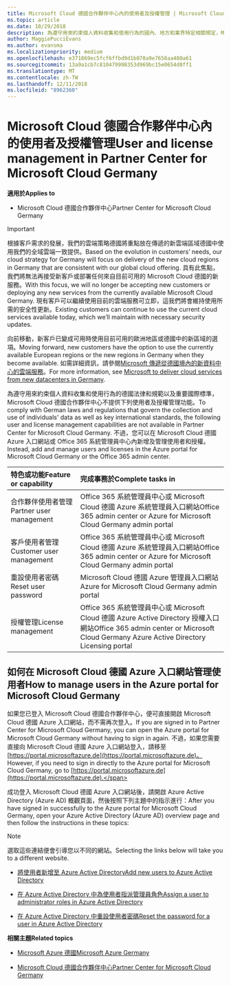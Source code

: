 ```yaml
---
title: Microsoft Cloud 德國合作夥伴中心內的使用者及授權管理 | Microsoft Cloud 德國合作夥伴中心
ms.topic: article
ms.date: 10/29/2018
description: 為遵守用來約束個人資料收集和使用行為的國內、地方和業界特定相關規定，Microsoft Cloud 德國合作夥伴中心不提供使用者管理功能。 不過，您可以在 Microsoft Cloud 德國 Azure 入口網站中新增及管理使用者。
author: MaggiePucciEvans
ms.author: evansma
ms.localizationpriority: medium
ms.openlocfilehash: e371869ec5fcf6ffbd9d1b078a9e7658aa480a61
ms.sourcegitcommit: 13a9a1cb7c810479998353d969bc15e0654d8ff1
ms.translationtype: MT
ms.contentlocale: zh-TW
ms.lasthandoff: 12/11/2018
ms.locfileid: "8962360"
---
```

# <a name="user-and-license-management-in-partner-center-for-microsoft-cloud-germany"></a><span data-ttu-id="b4117-104">Microsoft Cloud 德國合作夥伴中心內的使用者及授權管理</span><span class="sxs-lookup"><span data-stu-id="b4117-104">User and license management in Partner Center for Microsoft Cloud Germany</span></span>

**<span data-ttu-id="b4117-105">適用於</span><span class="sxs-lookup"><span data-stu-id="b4117-105">Applies to</span></span>**

-  <span data-ttu-id="b4117-106">Microsoft Cloud 德國合作夥伴中心</span><span class="sxs-lookup"><span data-stu-id="b4117-106">Partner Center for Microsoft Cloud Germany</span></span>

> [!IMPORTANT]
> <span data-ttu-id="b4117-107">根據客戶需求的發展，我們的雲端策略德國將重點放在傳遞的新雲端區域德國中使用我們的全域雲端一致提供。</span><span class="sxs-lookup"><span data-stu-id="b4117-107">Based on the evolution in customers’ needs, our cloud strategy for Germany will focus on delivery of the new cloud regions in Germany that are consistent with our global cloud offering.</span></span> <span data-ttu-id="b4117-108">具有此焦點，我們將無法再接受新客戶或部署任何來自目前可用的 Microsoft Cloud 德國的新服務。</span><span class="sxs-lookup"><span data-stu-id="b4117-108">With this focus, we will no longer be accepting new customers or deploying any new services from the currently available Microsoft Cloud Germany.</span></span> <span data-ttu-id="b4117-109">現有客戶可以繼續使用目前的雲端服務可立即，這我們將會維持使用所需的安全性更新。</span><span class="sxs-lookup"><span data-stu-id="b4117-109">Existing customers can continue to use the current cloud services available today, which we’ll maintain with necessary security updates.</span></span>
>  
> <span data-ttu-id="b4117-110">向前移動，新客戶已變成可用時使用目前可用的歐洲地區或德國中的新區域的選項。</span><span class="sxs-lookup"><span data-stu-id="b4117-110">Moving forward, new customers have the option to use the currently available European regions or the new regions in Germany when they become available.</span></span> <span data-ttu-id="b4117-111">如需詳細資訊，請參閱[Microsoft 傳遞從德國境內的新資料中心的雲端服務](https://news.microsoft.com/europe/2018/08/31/microsoft-to-deliver-cloud-services-from-new-datacentres-in-germany-in-2019-to-meet-evolving-customer-needs/)。</span><span class="sxs-lookup"><span data-stu-id="b4117-111">For more information, see [Microsoft to deliver cloud services from new datacenters in Germany](https://news.microsoft.com/europe/2018/08/31/microsoft-to-deliver-cloud-services-from-new-datacentres-in-germany-in-2019-to-meet-evolving-customer-needs/).</span></span>

<span data-ttu-id="b4117-112">為遵守用來約束個人資料收集和使用行為的德國法律和規範以及重要國際標準，Microsoft Cloud 德國合作夥伴中心不提供下列使用者及授權管理功能。</span><span class="sxs-lookup"><span data-stu-id="b4117-112">To comply with German laws and regulations that govern the collection and use of individuals' data as well as key international standards, the following user and license management capabilities are not available in Partner Center for Microsoft Cloud Germany.</span></span> <span data-ttu-id="b4117-113">不過，您可以在 Microsoft Cloud 德國 Azure 入口網站或 Office 365 系統管理員中心內新增及管理使用者和授權。</span><span class="sxs-lookup"><span data-stu-id="b4117-113">Instead, add and manage users and licenses in the Azure portal for Microsoft Cloud Germany or the Office 365 admin center.</span></span>

<span data-ttu-id="b4117-114">特色或功能</span><span class="sxs-lookup"><span data-stu-id="b4117-114">Feature or capability</span></span> | <span data-ttu-id="b4117-115">完成事務於</span><span class="sxs-lookup"><span data-stu-id="b4117-115">Complete tasks in</span></span>
:--- | :---
<span data-ttu-id="b4117-116">合作夥伴使用者管理</span><span class="sxs-lookup"><span data-stu-id="b4117-116">Partner user management</span></span> | <span data-ttu-id="b4117-117">Office 365 系統管理員中心或 Microsoft Cloud 德國 Azure 系統管理員入口網站</span><span class="sxs-lookup"><span data-stu-id="b4117-117">Office 365 admin center or Azure for Microsoft Cloud Germany admin portal</span></span>
<span data-ttu-id="b4117-118">客戶使用者管理</span><span class="sxs-lookup"><span data-stu-id="b4117-118">Customer user management</span></span> | <span data-ttu-id="b4117-119">Office 365 系統管理員中心或 Microsoft Cloud 德國 Azure 系統管理員入口網站</span><span class="sxs-lookup"><span data-stu-id="b4117-119">Office 365 admin center or Azure for Microsoft Cloud Germany admin portal</span></span>
<span data-ttu-id="b4117-120">重設使用者密碼</span><span class="sxs-lookup"><span data-stu-id="b4117-120">Reset user password</span></span> | <span data-ttu-id="b4117-121">Microsoft Cloud 德國 Azure 管理員入口網站</span><span class="sxs-lookup"><span data-stu-id="b4117-121">Azure for Microsoft Cloud Germany admin portal</span></span>
<span data-ttu-id="b4117-122">授權管理</span><span class="sxs-lookup"><span data-stu-id="b4117-122">License management</span></span> | <span data-ttu-id="b4117-123">Office 365 系統管理員中心或 Microsoft Cloud 德國 Azure Active Directory 授權入口網站</span><span class="sxs-lookup"><span data-stu-id="b4117-123">Office 365 admin center or Microsoft Cloud Germany Azure Active Directory Licensing portal</span></span>

## <a name="how-to-manage-users-in-the-azure-portal-for-microsoft-cloud-germany"></a><span data-ttu-id="b4117-124">如何在 Microsoft Cloud 德國 Azure 入口網站管理使用者</span><span class="sxs-lookup"><span data-stu-id="b4117-124">How to manage users in the Azure portal for Microsoft Cloud Germany</span></span> 

<span data-ttu-id="b4117-125">如果您已登入 Microsoft Cloud 德國合作夥伴中心，便可直接開啟 Microsoft Cloud 德國 Azure 入口網站，而不需再次登入。</span><span class="sxs-lookup"><span data-stu-id="b4117-125">If you are signed in to Partner Center for Microsoft Cloud Germany, you can open the Azure portal for Microsoft Cloud Germany without having to sign in again.</span></span> <span data-ttu-id="b4117-126">不過，如果您需要直接向 Microsoft Cloud 德國 Azure 入口網站登入，請移至[https://portal.microsoftazure.de](https://portal.microsoftazure.de)。</span><span class="sxs-lookup"><span data-stu-id="b4117-126">However, if you need to sign in directly to the Azure portal for Microsoft Cloud Germany, go to [https://portal.microsoftazure.de](https://portal.microsoftazure.de).</span></span> 

<span data-ttu-id="b4117-127">成功登入 Microsoft Cloud 德國 Azure 入口網站後，請開啟 Azure Active Directory (Azure AD) 概觀頁面，然後按照下列主題中的指示進行：</span><span class="sxs-lookup"><span data-stu-id="b4117-127">After you have signed in successfully to the Azure portal for Microsoft Cloud Germany, open your Azure Active Directory (Azure AD) overview page and then follow the instructions in these topics:</span></span>

> [!NOTE]  
> <span data-ttu-id="b4117-128">選取這些連結便會引導您以不同的網站。</span><span class="sxs-lookup"><span data-stu-id="b4117-128">Selecting the links below will take you to a different website.</span></span> 

-  [<span data-ttu-id="b4117-129">將使用者新增至 Azure Active Directory</span><span class="sxs-lookup"><span data-stu-id="b4117-129">Add new users to Azure Active Directory</span></span>](https://docs.microsoft.com/azure/active-directory/active-directory-users-create-azure-portal)

-  [<span data-ttu-id="b4117-130">在 Azure Active Directory 中為使用者指派管理員角色</span><span class="sxs-lookup"><span data-stu-id="b4117-130">Assign a user to administrator roles in Azure Active Directory</span></span>](https://docs.microsoft.com/azure/active-directory/active-directory-users-assign-role-azure-portal)

-  [<span data-ttu-id="b4117-131">在 Azure Active Directory 中重設使用者密碼</span><span class="sxs-lookup"><span data-stu-id="b4117-131">Reset the password for a user in Azure Active Directory</span></span>](https://docs.microsoft.com/azure/active-directory/active-directory-users-reset-password-azure-portal)

**<span data-ttu-id="b4117-132">相關主題</span><span class="sxs-lookup"><span data-stu-id="b4117-132">Related topics</span></span>**

-  [<span data-ttu-id="b4117-133">Microsoft Azure 德國</span><span class="sxs-lookup"><span data-stu-id="b4117-133">Microsoft Azure Germany</span></span>](https://azure.microsoft.com/en-us/global-infrastructure/germany/)

-  [<span data-ttu-id="b4117-134">Microsoft Cloud 德國合作夥伴中心</span><span class="sxs-lookup"><span data-stu-id="b4117-134">Partner Center for Microsoft Cloud Germany</span></span>](partner-center-for-microsoft-cloud-germany.md)


